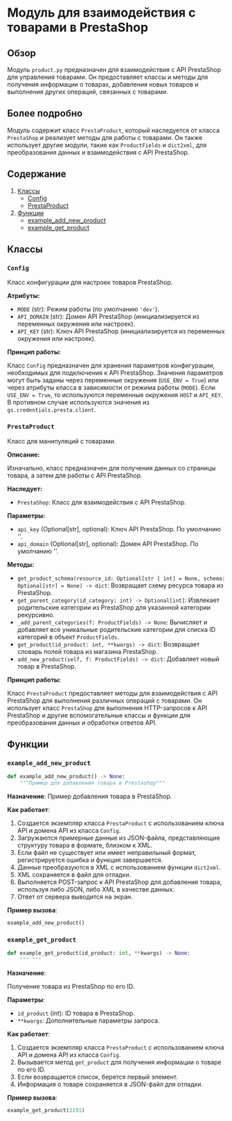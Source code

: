 # Модуль для взаимодействия с товарами в PrestaShop

## Обзор

Модуль `product.py` предназначен для взаимодействия с API PrestaShop для управления товарами. Он предоставляет классы и методы для получения информации о товарах, добавления новых товаров и выполнения других операций, связанных с товарами.

## Более подробно

Модуль содержит класс `PrestaProduct`, который наследуется от класса `PrestaShop` и реализует методы для работы с товарами. Он также использует другие модули, такие как `ProductFields` и `dict2xml`, для преобразования данных и взаимодействия с API PrestaShop.

## Содержание

1.  [Классы](#Классы)
    *   [Config](#Config)
    *   [PrestaProduct](#PrestaProduct)
2.  [Функции](#Функции)
    *   [example_add_new_product](#example_add_new_product)
    *   [example_get_product](#example_get_product)

## Классы

### `Config`

Класс конфигурации для настроек товаров PrestaShop.

**Атрибуты:**

*   `MODE` (str): Режим работы (по умолчанию `'dev'`).
*   `API_DOMAIN` (str): Домен API PrestaShop (инициализируется из переменных окружения или настроек).
*   `API_KEY` (str): Ключ API PrestaShop (инициализируется из переменных окружения или настроек).

**Принцип работы:**

Класс `Config` предназначен для хранения параметров конфигурации, необходимых для подключения к API PrestaShop. Значения параметров могут быть заданы через переменные окружения (`USE_ENV = True`) или через атрибуты класса в зависимости от режима работы (`MODE`). Если `USE_ENV = True`, то используются переменные окружения `HOST` и `API_KEY`. В противном случае используются значения из `gs.credentials.presta.client`.

### `PrestaProduct`

Класс для манипуляций с товарами.

**Описание:**

Изначально, класс предназначен для получения данных со страницы товара, а затем для работы с API PrestaShop.

**Наследует:**

*   `PrestaShop`: Класс для взаимодействия с API PrestaShop.

**Параметры:**

*   `api_key` (Optional[str], optional): Ключ API PrestaShop. По умолчанию ''.
*   `api_domain` (Optional[str], optional): Домен API PrestaShop. По умолчанию ''.

**Методы:**

*   `get_product_schema(resource_id: Optional[str | int] = None, schema: Optional[str] = None) -> dict`: Возвращает схему ресурса товара из PrestaShop.
*   `get_parent_category(id_category: int) -> Optional[int]`: Извлекает родительские категории из PrestaShop для указанной категории рекурсивно.
*   `_add_parent_categories(f: ProductFields) -> None`: Вычисляет и добавляет все уникальные родительские категории для списка ID категорий в объект `ProductFields`.
*   `get_product(id_product: int, **kwargs) -> dict`: Возвращает словарь полей товара из магазина PrestaShop.
*   `add_new_product(self, f: ProductFields) -> dict`: Добавляет новый товар в PrestaShop.

**Принцип работы:**

Класс `PrestaProduct` предоставляет методы для взаимодействия с API PrestaShop для выполнения различных операций с товарами. Он использует класс `PrestaShop` для выполнения HTTP-запросов к API PrestaShop и другие вспомогательные классы и функции для преобразования данных и обработки ответов API.

## Функции

### `example_add_new_product`

```python
def example_add_new_product() -> None:
    """Пример для добавления товара в Prestashop"""
```

**Назначение**:
Пример добавления товара в PrestaShop.

**Как работает**:

1.  Создается экземпляр класса `PrestaProduct` с использованием ключа API и домена API из класса `Config`.
2.  Загружаются примерные данные из JSON-файла, представляющие структуру товара в формате, близком к XML.
3.  Если файл не существует или имеет неправильный формат, регистрируется ошибка и функция завершается.
4.  Данные преобразуются в XML с использованием функции `dict2xml`.
5.  XML сохраняется в файл для отладки.
6.  Выполняется POST-запрос к API PrestaShop для добавления товара, используя либо JSON, либо XML в качестве данных.
7.  Ответ от сервера выводится на экран.

**Пример вызова**:

```python
example_add_new_product()
```

### `example_get_product`

```python
def example_get_product(id_product: int, **kwargs) -> None:
    """ """
```

**Назначение**:

Получение товара из PrestaShop по его ID.

**Параметры**:

*   `id_product` (int): ID товара в PrestaShop.
*   `**kwargs`: Дополнительные параметры запроса.

**Как работает**:

1.  Создается экземпляр класса `PrestaProduct` с использованием ключа API и домена API из класса `Config`.
2.  Вызывается метод `get_product` для получения информации о товаре по его ID.
3.  Если возвращается список, берется первый элемент.
4.  Информация о товаре сохраняется в JSON-файл для отладки.

**Пример вызова**:

```python
example_get_product(2191)
